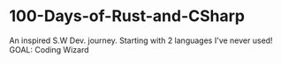 # 100-Days-of-Rust-and-CSharp
An inspired S.W Dev. journey. Starting with 2 languages I've never used! GOAL: Coding Wizard
